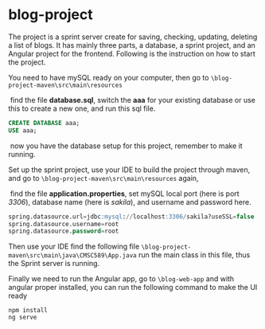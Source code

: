 # blog-project

The project is a sprint server create for saving, checking, updating, deleting a list of blogs. It has mainly three parts, a database, a sprint project, and an Angular project for the frontend. Following is the instruction on how to start the project.

You need to have mySQL ready on your computer, then go to ````\blog-project-maven\src\main\resources````

​	find the file **database.sql**, switch the **aaa** for your existing database or use this to create a new one, and run this sql file.

````sql
CREATE DATABASE aaa;
USE aaa;
````

​	now you have the database setup for this project, remember to make it running.

Set up the sprint project, use your IDE to build the project through maven, and go to ````\blog-project-maven\src\main\resources```` again,

​	find the file **application.properties**, set mySQL local port (here is port *3306*), database name (here is *sakila*), and username and password here.

````sql
spring.datasource.url=jdbc:mysql://localhost:3306/sakila?useSSL=false
spring.datasource.username=root
spring.datasource.password=root
````

Then use your IDE find the following file ````\blog-project-maven\src\main\java\CMSC589\App.java```` run the main class in this file, thus the Sprint server is running. 

Finally we need to run the Angular app, go to ````\blog-web-app```` and with angular proper installed, you can run the following command to make the UI ready

````
npm install
ng serve
````

